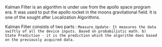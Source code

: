 Kalman Filter is an algorithm is under use from the apollo space program era. It was used to put the apollo rocket in the moons gravitational field. It is one of the sought after Localization Algorithms.

Kalman Filter consists of two parts : 
``
Measure_Update- It measures the data swiftly of all the device inputs. Based on probabilistic math.
b)
State Prediction - it is the prediction which the algorithm does based on the previously acquired data.
``
